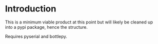 # Introduction

This is a minimum viable product at this point but will likely be cleaned up 
into a pypi package, hence the structure.

Requires pyserial and bottlepy.

